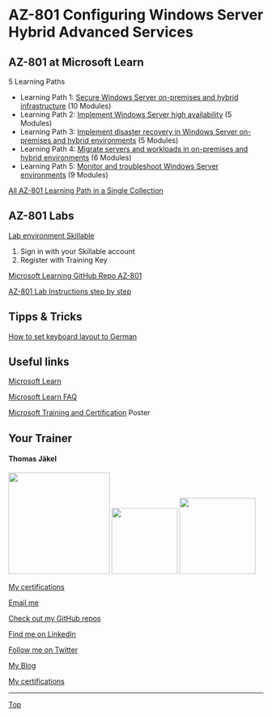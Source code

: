 # AZ-801 Configuring Windows Server Hybrid Advanced Services


## AZ-801 at Microsoft Learn

 
5 Learning Paths
- Learning Path 1: [Secure Windows Server on-premises and hybrid infrastructure](https://learn.microsoft.com/en-us/training/paths/secure-windows-server-premises-hybrid-infrastructures/) (10 Modules)
- Learning Path 2: [Implement Windows Server high availability](https://learn.microsoft.com/en-us/training/paths/implement-windows-server-high-availability/) (5 Modules)
- Learning Path 3: [Implement disaster recovery in Windows Server on-premises and hybrid environments](https://learn.microsoft.com/en-us/training/paths/implement-disaster-recovery-windows-server-premises/) (5 Modules)
- Learning Path 4: [Migrate servers and workloads in on-premises and hybrid environments](https://learn.microsoft.com/en-us/training/paths/migrate-servers-workloads-premises-hybrid-environments/) (6 Modules)
- Learning Path 5: [Monitor and troubleshoot Windows Server environments](https://learn.microsoft.com/en-us/training/paths/monitor-troubleshoot-windows-server-environments/) (9 Modules)

[All AZ-801 Learning Path in a Single Collection](https://aka.ms/AZ-801LearnCollection)



## AZ-801 Labs

[Lab environment Skillable](https://brainymotion.learnondemand.net) 

1. Sign in with your Skillable account 
2. Register with Training Key

[Microsoft Learning GitHub Repo AZ-801](https://github.com/MicrosoftLearning/AZ-801-Configuring-Windows-Server-Hybrid-Advanced-Services)

[AZ-801 Lab Instructions step by step](https://microsoftlearning.github.io/AZ-801-Configuring-Windows-Server-Hybrid-Advanced-Services/)



## Tipps & Tricks

[How to set keyboard layout to German](Keyboard-German)




## Useful links

[Microsoft Learn](https://learn.microsoft.com)

[Microsoft Learn FAQ](https://learn.microsoft.com/en-us/training/support/faq?pivots=general)

[Microsoft Training and Certification](https://aka.ms/traincertposter) Poster






##  Your Trainer
#### Thomas Jäkel

<img src="https://download69118.blob.core.windows.net/anon/Profilbild.jpg" width="200"/>
<a href="https://www.credly.com/badges/c1fe9e82-60d2-4268-8204-3709479a2bf9/public_url"><img src="https://download69118.blob.core.windows.net/anon/MCT-badge.png" width="130"/></a>
<a href="https://www.credly.com/badges/fc4737d8-923a-4d37-8f1a-497c08a7c1ff/public_url"><img src="https://download69118.blob.core.windows.net/anon/AAI-badge.png" width="150"/></a>

[My certifications](https://www.credly.com/users/thomas-jakel)

[Email me](mailto:thomas.jaekel@brainymotion.de?subject=AZ-801)

[Check out my GitHub repos](https://github.com/www42)

[Find me on LinkedIn](https://linkedin.com/in/tjkkll)

[Follow me on Twitter](https://twitter.com/tjkkll)

[My Blog](https://blog.az.training)

[My certifications](https://www.credly.com/users/thomas-jakel)

---

[Top](#az-801-configuring-windows-server-hybrid-advanced-services)